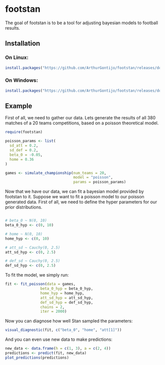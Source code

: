 
# footstan

<!-- badges: start -->
<!-- badges: end -->

The goal of footstan is to be a tool for adjusting bayesian models to football results.

## Installation

### On Linux:

``` r
install.packages("https://github.com/ArthurGontijo/footstan/releases/download/v1.0.0/footstan.tar.gz", repos = NULL, type = "source")
```

### On Windows:

``` r
install.packages("https://github.com/ArthurGontijo/footstan/releases/download/v1.0.0/footstan.zip", repos = NULL, type = "win.binary")
```


## Example

First of all, we need to gather our data. Lets generate the results of all 380 matches of a 20 teams competitions, based on a poisson theoretical model. 

``` r
require(footstan)

poisson_params <- list(
  sd_att = 0.2,
  sd_def = 0.2,
  beta_0 = -0.05,
  home = 0.36  
)

games <- simulate_championship(num_teams = 20,
                               model = "poisson",
                               params = poisson_params)
```

Now that we have our data, we can fit a bayesian model provided by footstan to it. Suppose we want to fit a poisson model to our poisson generated data. First of all, we need to define the hyper parameters for our prior distributions. 

```r

# beta_0 ~ N(0, 10)
beta_0_hyp <- c(0, 10)

# home ~ N(0, 10)
home_hyp <- c(0, 10)

# att_sd ~ Cauchy(0, 2.5)
att_sd_hyp <- c(0, 2.5)

# def_sd ~ Cauchy(0, 2.5)
def_sd_hyp <- c(0, 2.5)
```

To fit the model, we simply run:

```r
fit <- fit_poisson(data = games, 
                beta_0_hyp = beta_0_hyp,
                home_hyp = home_hyp,
                att_sd_hyp = att_sd_hyp,
                def_sd_hyp = def_sd_hyp,
                chains = 2,
                iter = 2000)
```

Now you can diagnose how well Stan sampled the parameters:

```r
visual_diagnostic(fit, c("beta_0", "home", "att[1]"))
```

And you can even use new data to make predictions:

```r
new_data <- data.frame(h = c(1, 3), a = c(2, 4))
predictions <- predict(fit, new_data)
plot_predictions(predictions)
```
